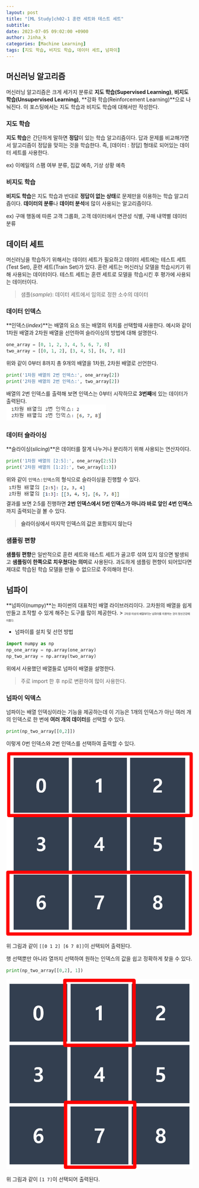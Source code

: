 ```yaml
---
layout: post
title: "[ML Study]ch02-1 훈련 세트와 테스트 세트"
subtitle: 
date: 2023-07-05 09:02:00 +0900
author: Jinha_k
categories: [Machine Learning]
tags: [지도 학습, 비지도 학습, 데이터 세트, 넘파이]
---
```


## 머신러닝 알고리즘
머신러닝 알고리즘은 크게 세가지 분류로 **지도 학습(Supervised Learning)**, **비지도 학습(Unsupervised Learning)**, **강화 학습(Reinforcement Learning)**으로 나눠진다. 이 포스팅에서는 지도 학습과 비지도 학습에 대해서만 작성한다.

### 지도 학습
**지도 학습**은 간단하게 말하면 **정답**이 있는 학습 알고리즘이다. 답과 문제를 비교해가면서 알고리즘이 정답을 맞히는 것을 학습한다.
즉, [데이터 : 정답] 형태로 되어있는 데이터 세트를 사용한다.

ex) 이메일의 스팸 여부 분류, 집값 예측, 기상 상황 예측

### 비지도 학습
**비지도 학습**은 지도 학습과 반대로 **정답이 없는 상태**로 문제만을 이용하는 학습 알고리즘이다. **데이터의 분류**나 **데이터 분석**에 많이 사용되는 알고리즘이다.

ex) 구매 행동에 따른 고객 그룹화, 고객 데이터에서 연관성 식별, 구매 내역별 데이터 분류

## 데이터 세트
머신러닝을 학습하기 위해서는 데이터 세트가 필요하고 데이터 세트에는 테스트 세트(Test Set), 훈련 세트(Train Set)가 있다.
훈련 세트는 머신러닝 모델을 학습시키기 위해 사용되는 데이터이다. 테스트 세트는 훈련 세트로 모델을 학습시킨 후 평가에 사용되는 데이터이다.
> 샘플(*sample*): 데이터 세트에서 임의로 정한 소수의 데이터

### 데이터 인덱스
**인덱스(*index*)**는 배열의 요소 또는 배열의 위치를 선택할때 사용한다.
예시와 같이 1차원 배열과 2차원 배열을 선언하여 슬라이싱의 방법에 대해 설명한다.
```python
one_array = [0, 1, 2, 3, 4, 5, 6, 7, 8]
two_array = [[0, 1, 2], [3, 4, 5], [6, 7, 8]]
```
위와 같이 0부터 8까지 총 9개의 배열을 1차원, 2차원 배열로 선언한다.
```python
print('1차원 배열의 2번 인덱스:', one_array[2])
print('2차원 배열의 2번 인덱스:', two_array[2])
```
배열의 2번 인덱스를 출력해 보면 인덱스는 0부터 시작하므로 **3번째**에 있는 데이터가 출력된다.<br>
![(2-1)-1 배열 출력결과](/assets/images/post/2023-07-06_[2-1]/(2-1)-1_배열_출력결과.PNG)

### 데이터 슬라이싱
**슬라이싱(*slicing*)**은 데이터를 잘게 나누거나 분리하기 위해 사용되는 연산자이다.
```python
print('1차원 배열의 [2:5]:', one_array[2:5])
print('2차원 배열의 [1:2]:', two_array[1:3])
```
위와 같이 `인덱스:인덱스`의 형식으로 슬라이싱을 진행할 수 있다.<br>
![(2-1)-2 슬라이싱 출력결과](/assets/images/post/2023-07-06_[2-1]/(2-1)-2_슬라이싱_출력결과.PNG)<br>
결과를 보면 2:5를 진행하면 **2번 인덱스에서 5번 인덱스가 아니라 바로 앞인 4번 인덱스**까지 출력되는걸 볼 수 있다. 
> **슬라이싱에서 마지막 인덱스의 값은 포함되지 않는다**

### 샘플링 편향
**샘플링 편향**은 일반적으로 훈련 세트와 테스트 세트가 골고루 섞여 있지 않으면 발생되고 **샘플링이 한쪽으로 치우쳤다는 의미**로 사용된다.
과도하게 샘플링 편향이 되어있다면 제대로 학습된 학습 모델을 만들 수 없으므로 주의해야 한다.

## 넘파이
**넘파이(numpy)**는 파이썬의 대표적인 배열 라이브러리이다. 고차원의 배열을 쉽게 만들고 조작할 수 있게 해주는 도구를 많이 제공한다. 
    > <span style="font-size:50%">2차원 이상의 배열부터는 넘파이를 이용하는 것이 정신건강에 이롭다.</span>

- 넘파이를 설치 및 선언 방법
```python
import numpy as np
np_one_array = np.array(one_array)
np_two_array = np.array(two_array)
```
위에서 사용했던 배열들로 넘파이 배열을 설명한다. 

> 주로 import 한 후 np로 변환하여 많이 사용한다.

### 넘파이 익덱스
넘파이는 배열 인덱싱이라는 기능을 제공하는데 이 기능은 1개의 인덱스가 아닌 여러 개의 인덱스로 한 번에 **여러 개의 데이터**를 선택할 수 있다.
```python
print(np_two_array[[0,2]])
```
이렇게 0번 인덱스와 2번 인덱스를 선택하여 출력할 수 있다.<br>

![(2-1)-3 numpy 배열 출력결과](/assets/images/post/2023-07-06_[2-1]/(2-1)-3_numpy%EB%B0%B0%EC%97%B4_%EC%84%A4%EB%AA%85.png)

위 그림과 같이 `[[0 1 2] [6 7 8]]`이 선택되어 출력된다.

행 선택뿐만 아니라 열까지 선택하여 원하는 인덱스의 값을 쉽고 정확하게 찾을 수 있다.
```python
print(np_two_array[[0,2], 1])
```

![(2-1)-4 numpy 배열 출력결과2](/assets/images/post/2023-07-06_[2-1]/(2-1)-4_numpy%EB%B0%B0%EC%97%B4_%EC%84%A4%EB%AA%852.png)<br>

위 그림과 같이 `[1 7]`이 선택되어 출력된다.